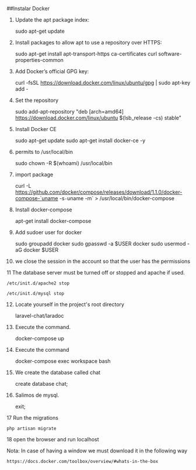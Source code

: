 ##Instalar Docker

1. Update the apt package index:
	
	sudo apt-get update

2. Install packages to allow apt to use a repository over HTTPS:

	sudo apt-get install apt-transport-https ca-certificates curl software-properties-common

3. Add Docker’s official GPG key:

	curl -fsSL https://download.docker.com/linux/ubuntu/gpg | sudo apt-key add -

4. Set the repository

	sudo add-apt-repository "deb [arch=amd64] https://download.docker.com/linux/ubuntu $(lsb_release -cs) stable"

5. Install Docker CE
	
	sudo apt-get update
	sudo apt-get install docker-ce -y
 
6. permits to /usr/local/bin

	sudo chown -R $(whoami) /usr/local/bin

7. import package

	curl -L https://github.com/docker/compose/releases/download/1.1.0/docker-compose-`uname -s`-`uname -m` > /usr/local/bin/docker-compose

8. Install docker-compose

	apt-get install docker-compose

9. Add sudoer user for docker
	
	sudo groupadd docker
	sudo gpasswd -a $USER docker
	sudo usermod -aG docker $USER
  
10. we close the session in the account so that the user has the permissions

11 The database server must be turned off or stopped and apache if used.

	/etc/init.d/apache2 stop

	/etc/init.d/mysql stop

12. Locate yourself in the project's root directory

	laravel-chat/laradoc

13. Execute the command.

	docker-compose up

14. Execute the command

	docker-compose exec workspace bash

15. We create the database called chat

	create database chat;

16. Salimos de mysql.

	exit;

17 Run the migrations

	php artisan migrate

18 open the browser and run localhost

Nota: In case of having a window we must download it in the following way

	https://docs.docker.com/toolbox/overview/#whats-in-the-box



